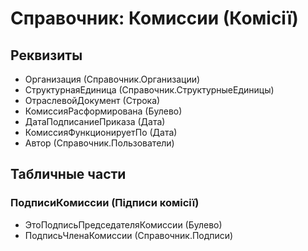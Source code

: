 ﻿# Справочник: Комиссии (Комісії)

## Реквизиты

- Организация (Справочник.Организации)
- СтруктурнаяЕдиница (Справочник.СтруктурныеЕдиницы)
- ОтраслевойДокумент (Строка)
- КомиссияРасформирована (Булево)
- ДатаПодписаниеПриказа (Дата)
- КомиссияФункционируетПо (Дата)
- Автор (Справочник.Пользователи)

## Табличные части

### ПодписиКомиссии (Підписи комісії)

- ЭтоПодписьПредседателяКомиссии (Булево)
- ПодписьЧленаКомиссии (Справочник.Подписи)

